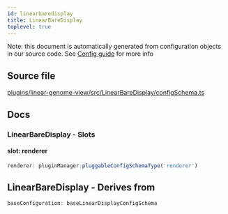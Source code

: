 ```yaml
---
id: linearbaredisplay
title: LinearBareDisplay
toplevel: true
---
```

Note: this document is automatically generated from configuration objects in
our source code. See [Config guide](/docs/config_guide) for more info

## Source file

[plugins/linear-genome-view/src/LinearBareDisplay/configSchema.ts](https://github.com/GMOD/jbrowse-components/blob/main/plugins/linear-genome-view/src/LinearBareDisplay/configSchema.ts)

## Docs







### LinearBareDisplay - Slots
#### slot: renderer



```js
renderer: pluginManager.pluggableConfigSchemaType('renderer')
```


## LinearBareDisplay - Derives from




```js
baseConfiguration: baseLinearDisplayConfigSchema
```


